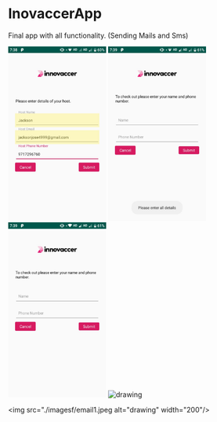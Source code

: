 # InovaccerApp
Final app with all functionality. (Sending Mails and Sms)


<img src="./imagesf/image1.jpeg" alt="drawing" width="200"/>
<img src="./imagesf/image2.jpeg" alt="drawing" width="200"/>
<img src="./imagesf/image3.jpeg" alt="drawing" width="200"/>
<img src="./imagesf/image4.jpeg" alt="drawing" width="200"/>

<img src="./imagesf/email1.jpeg alt="drawing" width="200"/>
